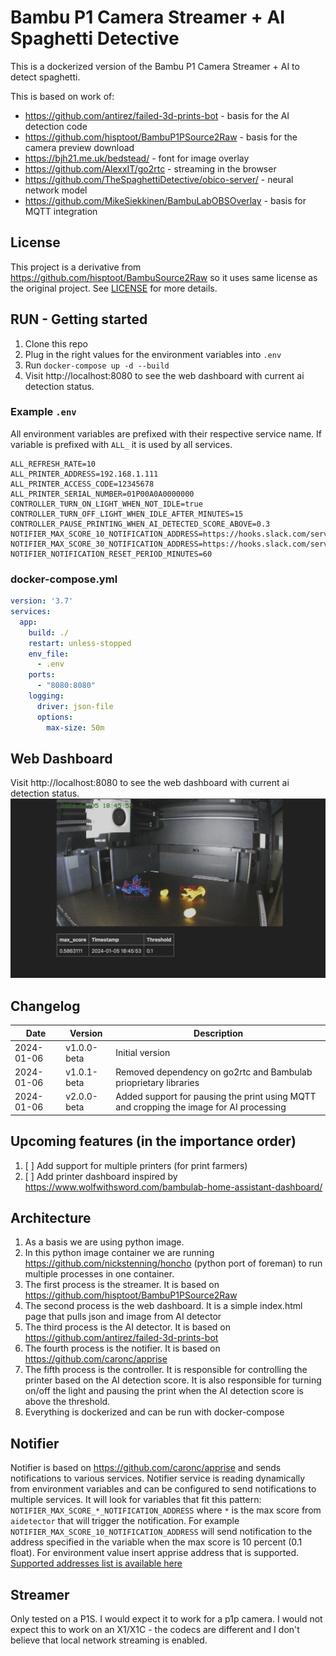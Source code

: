 # Bambu P1 Camera Streamer + AI Spaghetti Detective
This is a dockerized version of the Bambu P1 Camera Streamer + AI to detect spaghetti.

This is based on work of:
 * https://github.com/antirez/failed-3d-prints-bot - basis for the AI detection code
 * https://github.com/hisptoot/BambuP1PSource2Raw - basis for the camera preview download
 * https://bjh21.me.uk/bedstead/ - font for image overlay
 * https://github.com/AlexxIT/go2rtc - streaming in the browser
 * https://github.com/TheSpaghettiDetective/obico-server/ - neural network model
 * https://github.com/MikeSiekkinen/BambuLabOBSOverlay - basis for MQTT integration

## License
This project is a derivative from https://github.com/hisptoot/BambuSource2Raw so it uses same license as the original project. See [LICENSE](LICENSE) for more details.

## RUN - Getting started
1. Clone this repo
2. Plug in the right values for the environment variables into `.env`
3. Run `docker-compose up -d --build`
4. Visit http://localhost:8080 to see the web dashboard with current ai detection status.

### Example `.env`
All environment variables are prefixed with their respective service name. If variable is prefixed with `ALL_` it is used by all services.
```
ALL_REFRESH_RATE=10
ALL_PRINTER_ADDRESS=192.168.1.111
ALL_PRINTER_ACCESS_CODE=12345678
ALL_PRINTER_SERIAL_NUMBER=01P00A0A0000000
CONTROLLER_TURN_ON_LIGHT_WHEN_NOT_IDLE=true
CONTROLLER_TURN_OFF_LIGHT_WHEN_IDLE_AFTER_MINUTES=15
CONTROLLER_PAUSE_PRINTING_WHEN_AI_DETECTED_SCORE_ABOVE=0.3
NOTIFIER_MAX_SCORE_10_NOTIFICATION_ADDRESS=https://hooks.slack.com/services/A/B/C
NOTIFIER_MAX_SCORE_30_NOTIFICATION_ADDRESS=https://hooks.slack.com/services/A/B/C
NOTIFIER_NOTIFICATION_RESET_PERIOD_MINUTES=60
```

### docker-compose.yml

```yaml
version: '3.7'
services:
  app:
    build: ./
    restart: unless-stopped
    env_file:
      - .env
    ports:
      - "8080:8080"
    logging:
      driver: json-file
      options:
        max-size: 50m
```

## Web Dashboard

Visit http://localhost:8080 to see the web dashboard with current ai detection status.
![Web Dashboard](docs/images/web-dashboard.png)

## Changelog

| Date       | Version     | Description                                                                             |
|------------|-------------|-----------------------------------------------------------------------------------------|
| 2024-01-06 | v1.0.0-beta | Initial version                                                                         |
| 2024-01-06 | v1.0.1-beta | Removed dependency on go2rtc and Bambulab prioprietary libraries                        |
| 2024-01-06 | v2.0.0-beta | Added support for pausing the print using MQTT and cropping the image for AI processing |


## Upcoming features (in the importance order)
1. [ ] Add support for multiple printers (for print farmers)
2. [ ] Add printer dashboard inspired by https://www.wolfwithsword.com/bambulab-home-assistant-dashboard/

## Architecture
1. As a basis we are using python image. 
2. In this python image container we are running https://github.com/nickstenning/honcho (python port of foreman) to run multiple processes in one container.
3. The first process is the streamer. It is based on https://github.com/hisptoot/BambuP1PSource2Raw
4. The second process is the web dashboard. It is a simple index.html page that pulls json and image from AI detector
5. The third process is the AI detector. It is based on https://github.com/antirez/failed-3d-prints-bot
6. The fourth process is the notifier. It is based on https://github.com/caronc/apprise
7. The fifth process is the controller. It is responsible for controlling the printer based on the AI detection score. It is also responsible for turning on/off the light and pausing the print when the AI detection score is above the threshold.
8. Everything is dockerized and can be run with docker-compose

## Notifier
Notifier is based on https://github.com/caronc/apprise and sends notifications to various services. Notifier service is reading dynamically from environment variables and can be configured to send notifications to multiple services. It will look for variables that fit this pattern: `NOTIFIER_MAX_SCORE_*_NOTIFICATION_ADDRESS` where `*` is the max score from `aidetector` that will trigger the notification. For example `NOTIFIER_MAX_SCORE_10_NOTIFICATION_ADDRESS` will send notification to the address specified in the variable when the max score is 10 percent (0.1 float). For environment value insert apprise address that is supported. [Supported addresses list is available here](https://github.com/caronc/apprise?tab=readme-ov-file#supported-notifications)


## Streamer
Only tested on a P1S. I would expect it to work for a p1p camera. I would not expect this to work on an X1/X1C - the codecs are different and I don't believe that local network streaming is enabled.


